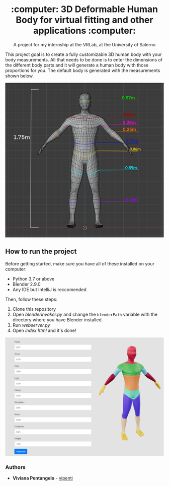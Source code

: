<h1 align = "center">  :computer: 3D Deformable Human Body for virtual fitting and other applications  :computer: </h1>

<p align = "center"> A project for my internship at the VRLab, at the University of Salerno </p>

<p> This project goal is to create a fully customizable 3D human body with your body measurements.
All that needs to be done is to enter the dimensions of the different body parts and it will generate a human body with those proportions for you.
The default body is generated with the measurements shown below. </p>
   
<div align = "center"> <img  src = "references/deafultBodyMeasurements.png" width = "520" heigth = "460"> </div>


## How to run the project

Before getting started, make sure you have all of these installed on your computer:
- Python 3.7 or above
- Blender 2.9.0
- Any IDE but IntelliJ is reccomended

Then, follow these steps: 
1. Clone this repository
2. Open <i>blenderinvoker.py</i> and change the <code>blenderPath</code> variable with the directory where you have Blender installed
3. Run <i>webserver.py</i>
4. Open <i>index.html</i> and it's done!

<div align = "center"> <img  src = "references/projectscreenshot.PNG" width = "740" heigth = "520"> </div>


### Authors
* **Viviana Pentangelo** - [vipenti](https://github.com/vipenti)

